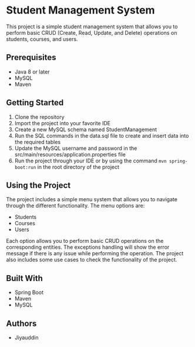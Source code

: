 # Student Management System
This project is a simple student management system that allows you to perform basic CRUD (Create, Read, Update, and Delete) operations on students, courses, and users.

## Prerequisites
- Java 8 or later
- MySQL
- Maven

## Getting Started
1. Clone the repository
2. Import the project into your favorite IDE
3. Create a new MySQL schema named StudentManagement
4. Run the SQL commands in the data.sql file to create and insert data into the required tables
5. Update the MySQL username and password in the src/main/resources/application.properties file
6. Run the project through your IDE or by using the command `mvn spring-boot:run` in the root directory of the project

## Using the Project
The project includes a simple menu system that allows you to navigate through the different functionality. The menu options are:
- Students
- Courses
- Users

Each option allows you to perform basic CRUD operations on the corresponding entities. The exceptions handling will show the error message if there is any issue while performing the operation. The project also includes some use cases to check the functionality of the project.

## Built With
- Spring Boot
- Maven
- MySQL

## Authors
- Jiyauddin 


